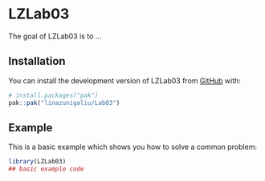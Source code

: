 
# LZLab03

<!-- badges: start -->
<!-- badges: end -->

The goal of LZLab03 is to ...

## Installation

You can install the development version of LZLab03 from [GitHub](https://github.com/) with:

``` r
# install.packages("pak")
pak::pak("linazunigaliu/Lab03")
```

## Example

This is a basic example which shows you how to solve a common problem:

``` r
library(LZLab03)
## basic example code
```

